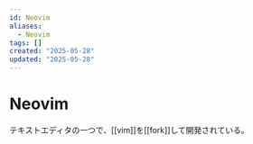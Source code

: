 ```yaml
---
id: Neovim
aliases:
  - Neovim
tags: []
created: "2025-05-28"
updated: "2025-05-28"
---
```


# Neovim

テキストエディタの一つで、[[vim]]を[[fork]]して開発されている。
